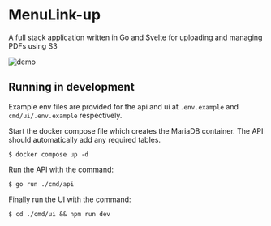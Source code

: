 # MenuLink-up

A full stack application written in Go and Svelte for uploading and managing PDFs using S3

![demo](https://github.com/LouisHatton/menu-link-up/assets/71732103/fff85436-9f73-4070-911d-86ded046c891)

## Running in development

Example env files are provided for the api and ui at `.env.example` and `cmd/ui/.env.example` respectively.

Start the docker compose file which creates the MariaDB container. 
The API should automatically add any required tables.

```
$ docker compose up -d
```

Run the API with the command:

```
$ go run ./cmd/api
```

Finally run the UI with the command:

```
$ cd ./cmd/ui && npm run dev
```

